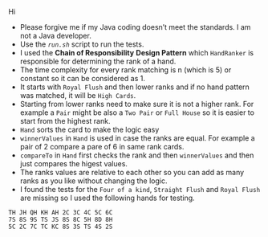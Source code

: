 Hi
* Please forgive me if my Java coding doesn’t meet the standards. I am not a Java developer.
* Use the *`run.sh`* script to run the tests.
* I used the **Chain of Responsibility** **Design Pattern** which `HandRanker` is responsible for determining the rank of a hand.
* The time complexity for every rank matching is n (which is 5) or constant so it can be considered as 1.
* It starts with `Royal Flush` and then lower ranks and if no hand pattern was matched, it will be `High Cards`.
* Starting from lower ranks need to make sure it is not a higher rank. For example a `Pair` might be also a `Two Pair` or `Full House` so it is easier to start from the highest rank.
* `Hand` sorts the card to make the logic easy
* `winnerValues` in `Hand` is used in case the ranks are equal. For example a pair of 2 compare a pare of 6 in same rank cards.
* `compareTo` in `Hand` first checks the rank and then `winnerValues` and then just compares the higest values.
* The ranks values are relative to each other so you can add as many ranks as you like without changing the logic.
* I found the tests for the `Four of a kind`, `Straight Flush` and `Royal Flush` are missing so I used the following hands for testing.

```
TH JH QH KH AH 2C 3C 4C 5C 6C
7S 8S 9S TS JS 8S 8C 5H 8D 8H
5C 2C 7C TC KC 8S 3S TS 4S 2S
```